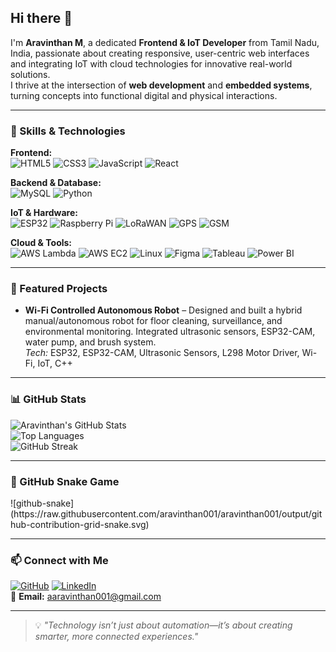## Hi there 👋

I'm **Aravinthan M**, a dedicated **Frontend & IoT Developer** from Tamil Nadu, India, passionate about creating responsive, user-centric web interfaces and integrating IoT with cloud technologies for innovative real-world solutions.  
I thrive at the intersection of **web development** and **embedded systems**, turning concepts into functional digital and physical interactions.

---

### 🚀 Skills & Technologies

**Frontend:**  
![HTML5](https://img.shields.io/badge/HTML5-E34F26?style=for-the-badge&logo=html5&logoColor=white)
![CSS3](https://img.shields.io/badge/CSS3-1572B6?style=for-the-badge&logo=css3&logoColor=white)
![JavaScript](https://img.shields.io/badge/JavaScript-323330?style=for-the-badge&logo=javascript&logoColor=F7DF1E)
![React](https://img.shields.io/badge/React-20232A?style=for-the-badge&logo=react&logoColor=61DAFB)

**Backend & Database:**  
![MySQL](https://img.shields.io/badge/MySQL-005C84?style=for-the-badge&logo=mysql&logoColor=white)
![Python](https://img.shields.io/badge/Python-3776AB?style=for-the-badge&logo=python&logoColor=white)

**IoT & Hardware:**  
![ESP32](https://img.shields.io/badge/ESP32-000000?style=for-the-badge)
![Raspberry Pi](https://img.shields.io/badge/Raspberry%20Pi-A22846?style=for-the-badge&logo=raspberry-pi&logoColor=white)
![LoRaWAN](https://img.shields.io/badge/LoRaWAN-2AABE2?style=for-the-badge)
![GPS](https://img.shields.io/badge/GPS-FFD700?style=for-the-badge)
![GSM](https://img.shields.io/badge/GSM-2E8B57?style=for-the-badge)

**Cloud & Tools:**  
![AWS Lambda](https://img.shields.io/badge/AWS%20Lambda-FF9900?style=for-the-badge&logo=awslambda&logoColor=white)
![AWS EC2](https://img.shields.io/badge/AWS%20EC2-FF9900?style=for-the-badge&logo=amazon-ec2&logoColor=white)
![Linux](https://img.shields.io/badge/Linux-FCC624?style=for-the-badge&logo=linux&logoColor=black)
![Figma](https://img.shields.io/badge/Figma-F24E1E?style=for-the-badge&logo=figma&logoColor=white)
![Tableau](https://img.shields.io/badge/Tableau-E97627?style=for-the-badge&logo=tableau&logoColor=white)
![Power BI](https://img.shields.io/badge/Power%20BI-F2C811?style=for-the-badge&logo=powerbi&logoColor=black)

---

### 💼 Featured Projects

- **Wi-Fi Controlled Autonomous Robot** – Designed and built a hybrid manual/autonomous robot for floor cleaning, surveillance, and environmental monitoring. Integrated ultrasonic sensors, ESP32-CAM, water pump, and brush system.  
  *Tech:* ESP32, ESP32-CAM, Ultrasonic Sensors, L298 Motor Driver, Wi-Fi, IoT, C++

---

### 📊 GitHub Stats

![Aravinthan's GitHub Stats](https://github-readme-stats.vercel.app/api?username=aravinthan001&show_icons=true&theme=radical)  
![Top Languages](https://github-readme-stats.vercel.app/api/top-langs/?username=aravinthan001&layout=compact&theme=radical)  
![GitHub Streak](https://streak-stats.demolab.com?user=aravinthan001&theme=radical&hide_border=true)

---

### 🐍 GitHub Snake Game

<picture>
  <source media="(prefers-color-scheme: dark)" srcset="https://raw.githubusercontent.com/aravinthan001/aravinthan001/output/github-snake-dark.svg" />
  <source media="(prefers-color-scheme: light)" srcset="https://raw.githubusercontent.com/aravinthan001/aravinthan001/output/github-snake.svg" />
 ![github-snake](https://raw.githubusercontent.com/aravinthan001/aravinthan001/output/github-contribution-grid-snake.svg)

</picture>

---

### 📫 Connect with Me
[![GitHub](https://img.shields.io/badge/GitHub-100000?style=for-the-badge&logo=github&logoColor=white)](https://github.com/aravinthan001)
[![LinkedIn](https://img.shields.io/badge/LinkedIn-0077B5?style=for-the-badge&logo=linkedin&logoColor=white)](YOUR_LINKEDIN_URL)  
📧 **Email:** aaravinthan001@gmail.com  

---

> 💡 *"Technology isn’t just about automation—it’s about creating smarter, more connected experiences."*
